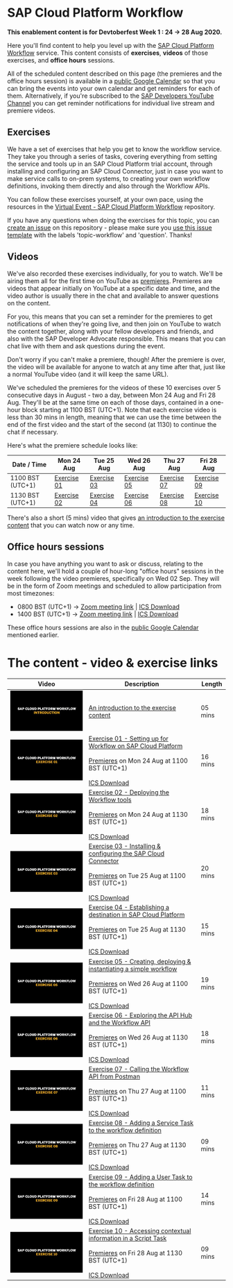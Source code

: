 # SAP Cloud Platform Workflow

**This enablement content is for Devtoberfest Week 1 : 24 → 28 Aug 2020.**

Here you'll find content to help you level up with the [SAP Cloud Platform Workflow](https://help.sap.com/viewer/product/WORKFLOW_SERVICE/Cloud/en-US) service. This content consists of **exercises**, **videos** of those exercises, and **office hours** sessions. 

All of the scheduled content described on this page (the premieres and the office hours session) is available in a [public Google Calendar](https://calendar.google.com/calendar?cid=Ym1ibGJucHFkOHMwcWZoYnZnMjJqazE3OWdAZ3JvdXAuY2FsZW5kYXIuZ29vZ2xlLmNvbQ) so that you can bring the events into your own calendar and get reminders for each of them. Alternatively, if you're subscribed to the [SAP Developers YouTube Channel](https://www.youtube.com/user/sapdevs) you can get reminder notifications for individual live stream and premiere videos. 

## Exercises

We have a set of exercises that help you get to know the workflow service. They take you through a series of tasks, covering everything from setting the service and tools up in an SAP Cloud Platform trial account, through installing and configuring an SAP Cloud Connector, just in case you want to make service calls to on-prem systems, to creating your own workflow definitions, invoking them directly and also through the Workflow APIs.

You can follow these exercises yourself, at your own pace, using the resources in the [Virtual Event - SAP Cloud Platform Workflow](https://github.com/SAP-samples/cloud-platform-workflow-virtual-event/) repository. 

If you have any questions when doing the exercises for this topic, you can [create an issue](https://github.com/SAP-samples/sap-devtoberfest-2020/issues/new?assignees=&labels=question%2C+topic-workflow&template=sap-cloud-platform-workflow-topic-question.md&title=Ask+a+question) on this repository - please make sure you [use this issue template](https://github.com/SAP-samples/sap-devtoberfest-2020/issues/new?assignees=&labels=question%2C+topic-workflow&template=sap-cloud-platform-workflow-topic-question.md&title=Ask+a+question) with the labels 'topic-workflow' and 'question'. Thanks!

## Videos 

We've also recorded these exercises individually, for you to watch. We'll be airing them all for the first time on YouTube as [premieres](https://support.google.com/youtube/answer/9080341). Premieres are videos that appear initially on YouTube at a specific date and time, and the video author is usually there in the chat and available to answer questions on the content. 

For you, this means that you can set a reminder for the premieres to get notifications of when they're going live, and then join on YouTube to watch the content together, along with your fellow developers and friends, and also with the SAP Developer Advocate responsible. This means that you can chat live with them and ask questions during the event.

Don't worry if you can't make a premiere, though! After the premiere is over, the video will be available for anyone to watch at any time after that, just like a normal YouTube video (and it will keep the same URL). 

We've scheduled the premieres for the videos of these 10 exercises over 5 consecutive days in August - two a day, between Mon 24 Aug and Fri 28 Aug. They'll be at the same time on each of those days, contained in a one-hour block starting at 1100 BST (UTC+1). Note that each exercise video is less than 30 mins in length, meaning that we can use the time between the end of the first video and the start of the second (at 1130) to continue the chat if necessary.

Here's what the premiere schedule looks like:

| Date / Time | Mon 24 Aug | Tue 25 Aug | Wed 26 Aug | Thu 27 Aug | Fri 28 Aug |
| - | - | - | - | - | - |
| 1100 BST (UTC+1) | [Exercise 01](https://youtu.be/DyjM-VoRLjw) | [Exercise 03](https://youtu.be/JjiMA9gT8ss) | [Exercise 05](https://youtu.be/P4EVoc-lmAI) | [Exercise 07](https://youtu.be/TVirKnU86cw) | [Exercise 09](https://youtu.be/O0ye689G-1g) |
| 1130 BST (UTC+1) | [Exercise 02](https://youtu.be/tG_oUPs67CY) | [Exercise 04](https://youtu.be/47XVi1B2KyI) | [Exercise 06](https://youtu.be/SKfEfYOVQYA) | [Exercise 08](https://youtu.be/ZNg60jB8jik) | [Exercise 10](https://youtu.be/O0ye689G-1g) |

There's also a short (5 mins) video that gives [an introduction to the exercise content](https://youtu.be/KlNLbSxsM6s) that you can watch now or any time. 

## Office hours sessions

In case you have anything you want to ask or discuss, relating to the content here, we'll hold a couple of hour-long "office hours" sessions in the week following the video premieres, specifically on Wed 02 Sep. They will be in the form of Zoom meetings and scheduled to allow participation from most timezones:

- 0800 BST (UTC+1) → [Zoom meeting link](https://sap-se.zoom.us/j/95873935644) | [ICS Download](https://sap-samples.github.io/sap-devtoberfest-2020/cal/workflow_office_hours2.ics)
- 1400 BST (UTC+1) → [Zoom meeting link](https://sap-se.zoom.us/j/99812944506) | [ICS Download](https://sap-samples.github.io/sap-devtoberfest-2020/cal/workflow_office_hours1.ics)

These office hours sessions are also in the [public Google Calendar](https://calendar.google.com/calendar?cid=Ym1ibGJucHFkOHMwcWZoYnZnMjJqazE3OWdAZ3JvdXAuY2FsZW5kYXIuZ29vZ2xlLmNvbQ) mentioned earlier.


# The content - video & exercise links

| Video | Description | Length |
| - | - | - |
| [![Introduction](thumbnail-0.jpg)](https://youtu.be/KlNLbSxsM6s) | [An introduction to the exercise content](https://github.com/SAP-samples/cloud-platform-workflow-virtual-event) | 05 mins |
| [![Exercise 01](thumbnail-1.jpg)](https://youtu.be/DyjM-VoRLjw)  | [Exercise 01 - Setting up for Workflow on SAP Cloud Platform](https://github.com/SAP-samples/cloud-platform-workflow-virtual-event/blob/master/exercises/01/readme.md)  <br><br>[Premieres](https://youtu.be/DyjM-VoRLjw) on Mon 24 Aug at 1100 BST (UTC+1)<br><br>[ICS Download](https://sap-samples.github.io/sap-devtoberfest-2020/cal/workflow_ex1.ics) | 16 mins |
| [![Exercise 02](thumbnail-2.jpg)](https://youtu.be/tG_oUPs67CY) | [Exercise 02 - Deploying the Workflow tools](https://github.com/SAP-samples/cloud-platform-workflow-virtual-event/blob/master/exercises/02/readme.md) <br><br>[Premieres](https://youtu.be/tG_oUPs67CY) on Mon 24 Aug at 1130 BST (UTC+1) <br><br>[ICS Download](https://sap-samples.github.io/sap-devtoberfest-2020/cal/workflow_ex2.ics) | 18 mins |
| [![Exercise 03](thumbnail-3.jpg)](https://youtu.be/JjiMA9gT8ss) | [Exercise 03 - Installing & configuring the SAP Cloud Connector](https://github.com/SAP-samples/cloud-platform-workflow-virtual-event/blob/master/exercises/03/readme.md) <br><br>[Premieres](https://youtu.be/JjiMA9gT8ss) on Tue 25 Aug at 1100 BST (UTC+1) <br><br>[ICS Download](https://sap-samples.github.io/sap-devtoberfest-2020/cal/workflow_ex3.ics) | 20 mins |
| [![Exercise 04](thumbnail-4.jpg)](https://youtu.be/47XVi1B2KyI) | [Exercise 04 - Establishing a destination in SAP Cloud Platform](https://github.com/SAP-samples/cloud-platform-workflow-virtual-event/blob/master/exercises/04/readme.md) <br><br>[Premieres](https://youtu.be/47XVi1B2KyI) on Tue 25 Aug at 1130 BST (UTC+1) <br><br>[ICS Download](https://sap-samples.github.io/sap-devtoberfest-2020/cal/workflow_ex4.ics) | 15 mins |
| [![Exercise 05](thumbnail-5.jpg)](https://youtu.be/P4EVoc-lmAI) | [Exercise 05 - Creating, deploying & instantiating a simple workflow](https://github.com/SAP-samples/cloud-platform-workflow-virtual-event/blob/master/exercises/05/readme.md) <br><br>[Premieres](https://youtu.be/P4EVoc-lmAI) on Wed 26 Aug at 1100 BST (UTC+1) <br><br>[ICS Download](https://sap-samples.github.io/sap-devtoberfest-2020/cal/workflow_ex5.ics) | 19 mins |
| [![Exercise 06](thumbnail-6.jpg)](https://youtu.be/SKfEfYOVQYA) | [Exercise 06 - Exploring the API Hub and the Workflow API](https://github.com/SAP-samples/cloud-platform-workflow-virtual-event/blob/master/exercises/06/readme.md) <br><br>[Premieres](https://youtu.be/SKfEfYOVQYA) on Wed 26 Aug at 1130 BST (UTC+1) <br><br>[ICS Download](https://sap-samples.github.io/sap-devtoberfest-2020/cal/workflow_ex6.ics) | 18 mins |
| [![Exercise 07](thumbnail-7.jpg)](https://youtu.be/TVirKnU86cw) | [Exercise 07 - Calling the Workflow API from Postman](https://github.com/SAP-samples/cloud-platform-workflow-virtual-event/blob/master/exercises/07/readme.md) <br><br>[Premieres](https://youtu.be/TVirKnU86cw) on Thu 27 Aug at 1100 BST (UTC+1) <br><br>[ICS Download](https://sap-samples.github.io/sap-devtoberfest-2020/cal/workflow_ex7.ics) | 11 mins |
| [![Exercise 08](thumbnail-8.jpg)](https://youtu.be/ZNg60jB8jik) | [Exercise 08 - Adding a Service Task to the workflow definition](https://github.com/SAP-samples/cloud-platform-workflow-virtual-event/blob/master/exercises/08/readme.md) <br><br>[Premieres](https://youtu.be/ZNg60jB8jik) on Thu 27 Aug at 1130 BST (UTC+1) <br><br>[ICS Download](https://sap-samples.github.io/sap-devtoberfest-2020/cal/workflow_ex8.ics) | 09 mins |
| [![Exercise 09](thumbnail-9.jpg)](https://youtu.be/O0ye689G-1g) | [Exercise 09 - Adding a User Task to the workflow definition](https://github.com/SAP-samples/cloud-platform-workflow-virtual-event/blob/master/exercises/09/readme.md) <br><br>[Premieres](https://youtu.be/O0ye689G-1g) on Fri 28 Aug at 1100 BST (UTC+1) <br><br>[ICS Download](https://sap-samples.github.io/sap-devtoberfest-2020/cal/workflow_ex9.ics) | 14 mins |
| [![Exercise 10](thumbnail-10.jpg)](https://youtu.be/UDF1xHUpL2Y) | [Exercise 10 - Accessing contextual information in a Script Task](https://github.com/SAP-samples/cloud-platform-workflow-virtual-event/blob/master/exercises/10/readme.md) <br><br>[Premieres](https://youtu.be/UDF1xHUpL2Y) on Fri 28 Aug at 1130 BST (UTC+1) <br><br>[ICS Download](https://sap-samples.github.io/sap-devtoberfest-2020/cal/workflow_ex10.ics) | 09 mins |
